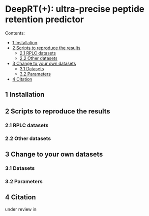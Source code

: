 # DeepRT(+): ultra-precise peptide retention predictor
Contents:
* [1 Installation](#1) 
* [2 Scripts to reproduce the results](#2)
    - [2.1 RPLC datasets](#2.1)
    - [2.2 Other datasets](#2.2)
* [3 Change to your own datasets](#3)
    - [3.1 Datasets](#3.1)
    - [3.2 Parameters](#3.2)
* [4 Citation](#4)    

<h2 id="1">1 Installation</h2>

<h2 id="2">2 Scripts to reproduce the results</h2>

<h3 id="2.1">2.1 RPLC datasets</h3>

<h3 id="2.2">2.2 Other datasets</h3>

<h2 id="3">3 Change to your own datasets</h2>

<h3 id="3.1">3.1 Datasets</h3>

<h3 id="3.2">3.2 Parameters</h3>

<h2 id="4">4 Citation</h2>
under review in 

